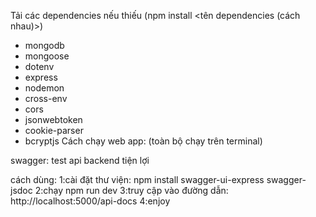 Tải các dependencies nếu thiếu (npm install <tên dependencies (cách nhau)>)
 - mongodb
 - mongoose
 - dotenv
 - express
 - nodemon
 - cross-env
 - cors
 - jsonwebtoken
 - cookie-parser
 - bcryptjs
Cách chạy web app: (toàn bộ chạy trên terminal)

swagger: test api backend tiện lợi

cách dùng:
1:cài đặt thư viện: npm install swagger-ui-express swagger-jsdoc
2:chạy npm run dev
3:truy cập vào đường dẫn: http://localhost:5000/api-docs
4:enjoy
